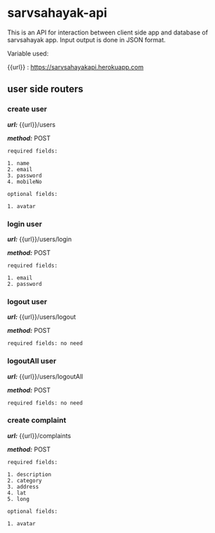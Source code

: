 # sarvsahayak-api
This is an API for interaction between client side app and database of sarvsahayak app. Input output is done in JSON format.

Variable used:

{{url}} : https://sarvsahayakapi.herokuapp.com

## user side routers

### create user

***url:*** {{url}}/users

***method:*** POST

```
required fields:

1. name
2. email
3. password
4. mobileNo

optional fields:

1. avatar

```

### login user

***url:*** {{url}}/users/login

***method:*** POST

```
required fields:

1. email
2. password

```


### logout user

***url:*** {{url}}/users/logout

***method:*** POST

```
required fields: no need
```

### logoutAll user

***url:*** {{url}}/users/logoutAll

***method:*** POST

```
required fields: no need
```


### create complaint

***url:*** {{url}}/complaints

***method:*** POST

```
required fields:

1. description
2. category
3. address
4. lat
5. long

optional fields:

1. avatar

```
